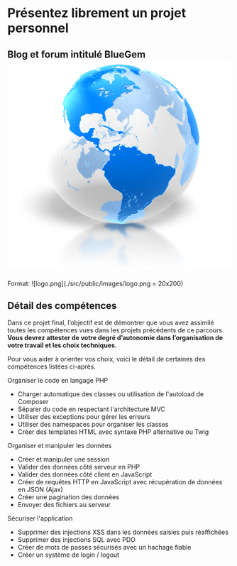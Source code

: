 # Présentez librement un projet personnel

## Blog et forum intitulé  __BlueGem__ ![BlueGem Logo](./src/public/images/logo.png)
Format: ![logo.png](./src/public/images/logo.png = 20x200)

## Détail des compétences
Dans ce projet final, l’objectif est de démontrer que vous avez assimilé toutes les compétences vues dans les projets précédents de ce parcours. **Vous devrez attester de votre degré d’autonomie dans l’organisation de votre travail et les choix techniques.**

Pour vous aider à orienter vos choix, voici le détail de certaines des compétences listées ci-après. 

Organiser le code en langage PHP

* Charger automatique des classes ou utilisation de l'autoload de Composer
* Séparer du code en respectant l'architecture MVC
* Utiliser des exceptions pour gérer les erreurs
* Utiliser des namespaces pour organiser les classes
* Créer des templates HTML avec syntaxe PHP alternative ou Twig

Organiser et manipuler les données

* Créer et manipuler une session
* Valider des données côté serveur en PHP
* Valider des données côté client en JavaScript
* Créer de requêtes HTTP en JavaScript avec récupération de données en JSON (Ajax)
* Créer une pagination des données
* Envoyer des fichiers au serveur

Sécuriser l'application

* Supprimer des injections XSS dans les données saisies puis réaffichées
* Supprimer des injections SQL avec PDO
* Créer de mots de passes sécurisés avec un hachage fiable
* Créer un système de login / logout